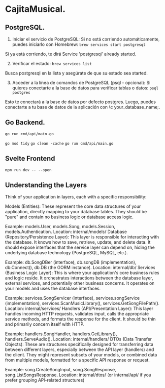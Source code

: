# CajitaMusical.

## PostgreSQL.

1. Iniciar el servicio de PostgreSQL:
   Si no está corriendo automáticamente, puedes iniciarlo con Homebrew:
   `brew services start postgresql`

Si ya está corriendo, te dirá Service 'postgresql' already started.

2. Verificar el estado:
   `brew services list`

Busca postgresql en la lista y asegúrate de que su estado sea started.

3. Acceder a la línea de comandos de PostgreSQL (psql - opcional):
   Si quieres conectarte a la base de datos para verificar tablas o datos:
   `psql postgres`

Esto te conectará a la base de datos por defecto postgres. Luego, puedes conectarte a tu base de datos de la aplicación con \c your_database_name;.

## Go Backend.

`go run cmd/api/main.go`

`go mod tidy`
`go clean -cache`
`go run cmd/api/main.go`

## Svelte Frontend

`npm run dev -- --open`

## Understanding the Layers

Think of your application in layers, each with a specific responsibility:

Models (Entities): These represent the core data structures of your application, directly mapping to your database tables. They should be "pure" and contain no business logic or database access logic.

Example: models.User, models.Song, models.Session, models.Authentication.
Location: internal/models/
Database (Repository/Persistence Layer): This layer is responsible for interacting with the database. It knows how to save, retrieve, update, and delete data. It should expose interfaces that the service layer can depend on, hiding the underlying database technology (PostgreSQL, MySQL, etc.).

Example: db.SongDBer (interface), db.songDB (implementation), db.Connect(), db.DB (the GORM instance).
Location: internal/db/
Services (Business Logic Layer): This is where your application's core business rules and logic reside. It orchestrates interactions between the database layer, external services, and potentially other business concerns. It operates on your models and uses the database interfaces.

Example: services.SongServicer (interface), services.songService (implementation), services.ScanMusicLibrary(), services.GetSongFilePath().
Location: internal/services/
Handlers (API/Presentation Layer): This layer handles incoming HTTP requests, validates input, calls the appropriate service methods, and formats the response for the client. It should be thin and primarily concern itself with HTTP.

Example: handlers.SongHandler, handlers.GetLibrary(), handlers.ServeAudio().
Location: internal/handlers/
DTOs (Data Transfer Objects): These are structures specifically designed for transferring data between different layers, especially between the API layer (handlers) and the client. They might represent subsets of your models, or combined data from multiple models, formatted for a specific API response or request.

Example: song.CreateSongInput, song.SongResponse, song.ListSongsResponse.
Location: internal/dtos/ (or internal/api/ if you prefer grouping API-related structures)
